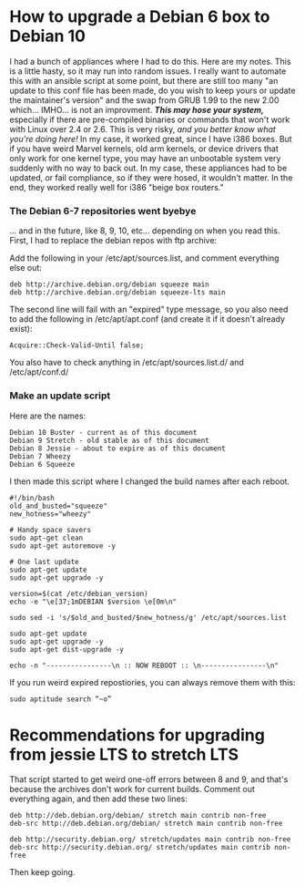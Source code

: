 # How to upgrade a Debian 6 box to Debian 10

I had a bunch of appliances where I had to do this.  Here are my notes.  This is a little hasty, so it may run into random issues.  I really want to automate this with an ansible script at some point, but there are still too many "an update to this conf file has been made, do you wish to keep yours or update the maintainer's version" and the swap from GRUB 1.99 to the new 2.00 which... IMHO... is not an improvment. ***This may hose your system,*** especially if there are pre-compiled binaries or commands that won't work with Linux over 2.4 or 2.6.  This is very risky, *and you better know what you're doing here!*  In my case, it worked great, since I have i386 boxes.  But if you have weird Marvel kernels, old arm kernels, or device drivers that only work for one kernel type, you may have an unbootable system very suddenly with no way to back out.  In my case, these appliances had to be updated, or fail compliance, so if they were hosed, it wouldn't matter.  In the end, they worked really well for i386 "beige box routers."  

### The Debian 6-7 repositories went byebye 

... and in the future, like 8, 9, 10, etc... depending on when you read this. First, I had to replace the debian repos with ftp archive:

Add the following in your /etc/apt/sources.list, and comment everything else out:

    deb http://archive.debian.org/debian squeeze main
    deb http://archive.debian.org/debian squeeze-lts main

The second line will fail with an "expired" type message, so you also need to add the following in /etc/apt/apt.conf (and create it if it doesn't already exist):

    Acquire::Check-Valid-Until false;

You also have to check anything in /etc/apt/sources.list.d/ and /etc/apt/conf.d/

### Make an update script

Here are the names:

    Debian 10 Buster - current as of this document
    Debian 9 Stretch - old stable as of this document
    Debian 8 Jessie - about to expire as of this document
    Debian 7 Wheezy
    Debian 6 Squeeze

I then made this script where I changed the build names after each reboot.

    #!/bin/bash
    old_and_busted="squeeze"
    new_hotness="wheezy"

    # Handy space savers
    sudo apt-get clean
    sudo apt-get autoremove -y
    
    # One last update
    sudo apt-get update 
    sudo apt-get upgrade -y 

    version=$(cat /etc/debian_version)
    echo -e "\e[37;1mDEBIAN $version \e[0m\n"

    sudo sed -i 's/$old_and_busted/$new_hotness/g' /etc/apt/sources.list

    sudo apt-get update
    sudo apt-get upgrade -y
    sudo apt-get dist-upgrade -y

    echo -n "----------------\n :: NOW REBOOT :: \n----------------\n"

If you run weird expired repostiories, you can always remove them with this:

    sudo aptitude search “~o”

# Recommendations for upgrading from jessie LTS to stretch LTS

That script started to get weird one-off errors between 8 and 9, and that's because the archives don't work for current builds.  Comment out everything again, and then add these two lines:

    deb http://deb.debian.org/debian/ stretch main contrib non-free
    deb-src http://deb.debian.org/debian/ stretch main contrib non-free

    deb http://security.debian.org/ stretch/updates main contrib non-free
    deb-src http://security.debian.org/ stretch/updates main contrib non-free

Then keep going.  
